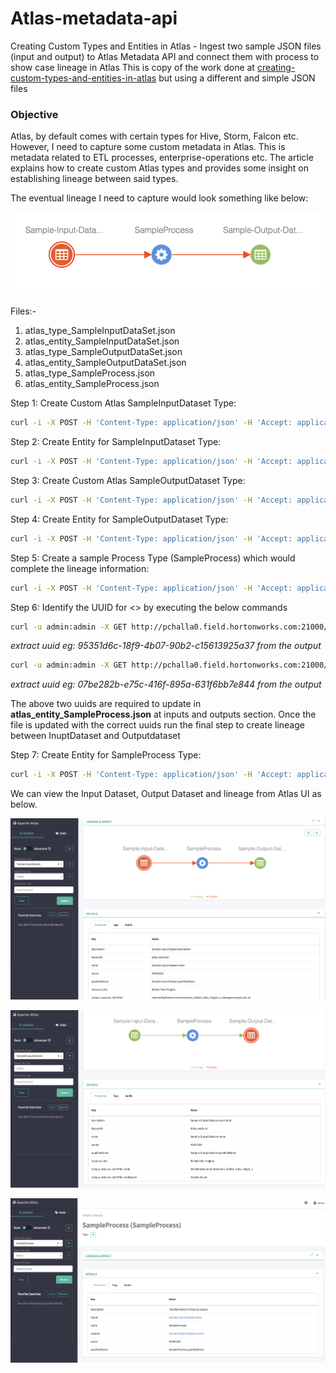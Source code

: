 # Atlas-metadata-api

Creating Custom Types and Entities in Atlas - Ingest two sample JSON files (input and output) to Atlas Metadata API and connect them with process to show case lineage in Atlas 
This is copy of the work done at [creating-custom-types-and-entities-in-atlas](https://community.hortonworks.com/articles/91237/creating-custom-types-and-entities-in-atlas.html) but using a different and simple JSON files


### Objective
Atlas, by default comes with certain types for Hive, Storm, Falcon etc. However, I need to capture some custom metadata in Atlas. This is metadata related to ETL processes, enterprise-operations etc. The article explains how to create custom Atlas types and provides some insight on establishing lineage between said types.

The eventual lineage I need to capture would look something like below:

![Alt text](/images/expectedLineage.png?raw=true "Expected Lineage")

Files:-

1. atlas_type_SampleInputDataSet.json
2. atlas_entity_SampleInputDataSet.json
3. atlas_type_SampleOutputDataSet.json
4. atlas_entity_SampleOutputDataSet.json
5. atlas_type_SampleProcess.json
6. atlas_entity_SampleProcess.json

Step 1: Create Custom Atlas SampleInputDataset Type:

```bash
curl -i -X POST -H 'Content-Type: application/json' -H 'Accept: application/json' -u admin:admin 'http://pchalla0.field.hortonworks.com:21000/api/atlas/types' -d @atlas_type_SampleInputDataSet.json
```

Step 2: Create Entity for SampleInputDataset Type:
```bash
curl -i -X POST -H 'Content-Type: application/json' -H 'Accept: application/json' -u admin:admin 'http://pchalla0.field.hortonworks.com:21000/api/atlas/entities' -d @atlas_entity_SampleInputDataSet.json
```

Step 3: Create Custom Atlas SampleOutputDataset Type:

```bash
curl -i -X POST -H 'Content-Type: application/json' -H 'Accept: application/json' -u admin:admin 'http://pchalla0.field.hortonworks.com:21000/api/atlas/types' -d @atlas_type_SampleOutputDataSet.json
```

Step 4: Create Entity for SampleOutputDataset Type:
```bash
curl -i -X POST -H 'Content-Type: application/json' -H 'Accept: application/json' -u admin:admin 'http://pchalla0.field.hortonworks.com:21000/api/atlas/entities' -d @atlas_entity_SampleOutputDataSet.json
```

Step 5: Create a sample Process Type (SampleProcess) which would complete the lineage information:
```bash
curl -i -X POST -H 'Content-Type: application/json' -H 'Accept: application/json' -u admin:admin 'http://pchalla0.field.hortonworks.com:21000/api/atlas/types' -d @atlas_type_SampleProcess.json
```

Step 6: Identify the UUID for <> by executing the below commands

```bash
curl -u admin:admin -X GET http://pchalla0.field.hortonworks.com:21000/api/atlas/entities?type=SampleInputDataset
```
*extract uuid eg: 95351d6c-18f9-4b07-90b2-c15613925a37 from the output*
```bash 
curl -u admin:admin -X GET http://pchalla0.field.hortonworks.com:21000/api/atlas/entities?type=SampleOutputDataset
```
*extract uuid eg: 07be282b-e75c-416f-895a-631f6bb7e844 from the output*

The above two uuids are required to update in **atlas_entity_SampleProcess.json** at inputs and outputs section. Once the file is updated with the correct uuids run the final step to create lineage between InuptDataset and Outputdataset

Step 7: Create Entity for SampleProcess Type:
```bash
curl -i -X POST -H 'Content-Type: application/json' -H 'Accept: application/json' -u admin:admin 'http://pchalla0.field.hortonworks.com:21000/api/atlas/entities' -d @atlas_entity_SampleProcess.json
```

We can view the Input Dataset, Output Dataset and lineage from Atlas UI as below.

![Alt text](/images/SampleInputDataset.png?raw=true "SampleInputDataset")

![Alt text](/images/SampleOutputDataset.png?raw=true "SampleOutputDataset")

![Alt text](/images/SampleProcess.png?raw=true "SampleProcess")

